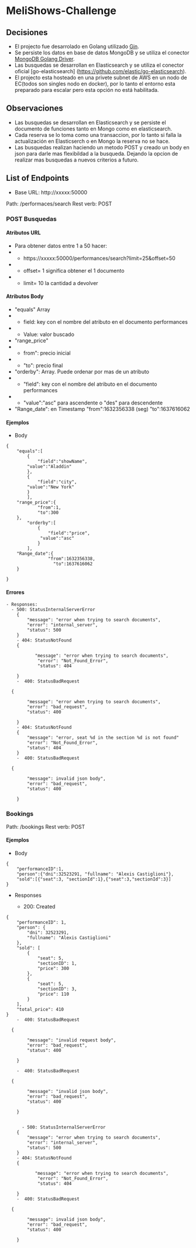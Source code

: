 # MeliShows-Challenge

## Decisiones
- El projecto fue desarrolado en Golang utilizado [Gin](https://github.com/gin-gonic/gin).
- Se persiste los datos en base de datos MongoDB y se utiliza el conector [MongoDB Golang Driver](https://github.com/mongodb/mongo-go-driver).
- Las busquedas se desarrollan en Elasticsearch y se utiliza el conector oficial [go-elasticsearch] (https://github.com/elastic/go-elasticsearch).
- El projecto esta hosteado en una privete subnet de AWS en un nodo de EC(todos son singles nodo en docker), por lo tanto el entorno esta preparado para escalar pero esta opción no está habilitada.

## Observaciones
- Las busquedas se desarrollan en Elasticsearch y se persiste el documento de funciones tanto en Mongo como en elasticsearch.
- Cada reserva se lo toma como una transaccion, por lo tanto si falla la actualización en Elasticserch o en Mongo la reserva no se hace.
- Las busquedas realizan haciendo un metodo POST y creado un body en json para darle mas flexibildad a la busqueda. Dejando la opcion de realizar mas busquedas a nuevos criterios a futuro.

## List of Endpoints
- Base URL: http://xxxxx:50000

Path: /performaces/search
Rest verb: POST

### POST Busquedas
#### Atributos URL
- Para obtener datos entre 1 a 50 hacer:
- - https://xxxxx:50000/performances/search?limit=25&offset=50
- - offset= 1 significa obtener el 1 documento
- - limit= 10 la cantidad a devolver
#### Atributos Body
- "equals" Array
- - field: key con el nombre del atributo en el documento performances 
- - Value: valor buscado
-	"range_price"
- - from": precio inicial
- - "to":  precio final
- "orderby": Array. Puede ordenar por mas de un atributo
- -  "field": key con el nombre del atributo en el documento performances 
- -  "value":"asc" para ascendente o "des" para descendente 
- 	"Range_date":  en Timestamp
		"from":1632356338 (seg)
    "to":1637616062
	
#### Ejemplos

- Body
```
{
	"equals":[
		{
	    	"field":"showName",
        "value":"Aladdin"
		},
		{
	    	"field":"city",
        "value":"New York"
		}
    	],
	"range_price":{
	    	"from":1,
		    "to":300
	},
      	"orderby":[
        	{
		        "field":"price",
             "value":"asc"
	      	}
	    ],
	"Range_date":{
		      	"from":1632356338,
			      "to":1637616062
	}
	
}

```

#### Errores
```
- Responses:
  - 500: StatusInternalServerError
    {
        "message": "error when trying to search documents",
        "error": "internal_server",
        "status": 500
    }
    - 404: StatusNotFound 
    {
      
           "message": "error when trying to search documents",
            "error": "Not_Found_Error",
            "status": 404

    }
    -  400:	StatusBadRequest  

  {
      
        "message": "error when trying to search documents",
        "error": "bad_request",
        "status": 400

    }
    - 404: StatusNotFound 
    {
        "message": "error, seat %d in the section %d is not found"
        "error": "Not_Found_Error",
        "status": 404
    }
    -  400:	StatusBadRequest  

  {
      
        "message": invalid json body",
        "error": "bad_request",
        "status": 400

    }
  ```
### Bookings
Path: /bookings
Rest verb: POST


#### Ejemplos

- Body
```
{
    "performanceID":1,
    "person":{"dni":32523291, "fullname": "Alexis Castiglioni"},
    "sold":[{"seat":3, "sectionId":1},{"seat":3,"sectionId":3}]
}
```

- Responses
    
  - 200: Created
```
{
    "performanceID": 1,
    "person": {
        "dni": 32523291,
        "fullname": "Alexis Castiglioni"
    },
    "sold": [
        {
            "seat": 5,
            "sectionID": 1,
            "price": 300
        },
        {
            "seat": 5,
            "sectionID": 3,
            "price": 110
        }
    ],
    "total_price": 410
}
    -  400:	StatusBadRequest  

  {
      
        "message": "invalid request body",
        "error": "bad_request",
        "status": 400

    }
      
    -  400:	StatusBadRequest  

  {
      
        "message": "invalid json body",
        "error": "bad_request",
        "status": 400

    }

    
      - 500: StatusInternalServerError
    {
        "message": "error when trying to search documents",
        "error": "internal_server",
        "status": 500
    }
    - 404: StatusNotFound 
    {
      
           "message": "error when trying to search documents",
            "error": "Not_Found_Error",
            "status": 404

    }
    -  400:	StatusBadRequest  

  {
      
        "message": invalid json body",
        "error": "bad_request",
        "status": 400

    }
```
